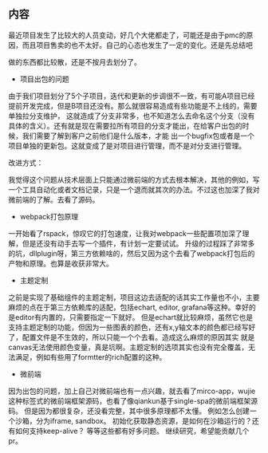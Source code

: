 ## 内容

最近项目发生了比较大的人员变动，好几个大佬都走了，可能还是由于pmc的原因，而且项目售卖的也不太好。自己的心态也发生了一定的变化。还是先总结吧

做的东西都比较散，还是不按月去划分了。

- 项目出包的问题

由于我们项目划分了5个子项目，迭代和更新的步调很不一致，有可能A项目已经提前开发完成，但是B项目还没有。那么就很容易造成有些功能是不上线的，需要单独拉分支维护，
这就造成了分支非常多，也不知道怎么去命名这个分支（没有具体的含义）。还有就是现在需要拉所有项目的分支才能出，在给客户出包的时候，我们需要了解到客户之前他们是什么版本，才能
出一个bugfix包或者是一个项目单独的更新包。这就变成了是对项目进行管理，而不是对分支进行管理。

改进方式：

我觉得这个问题从技术层面上只能通过微前端的方式去根本解决，其他的例如，写一个工具自动化或者文档记录，只是一个退而就其次的办法。不过这也加深了我对微前端的了解。去看了源码。


- webpack打包原理

一开始看了rspack，惊叹它的打包速度，让我对webpack一些配置项加深了理解，但是还没有动手去写一个插件，有计划一定要试试。
升级的过程踩了非常多的坑，dllplugin呀，第三方依赖啥的，然后又因为这个去看了webpack打包后的产物和原理。也算是收获非常大。

- 主题定制

之前是实现了基础组件的主题定制，项目这边去适配的话其实工作量也不小，主要麻烦的点在于第三方依赖库的适配，包括echart, editor, grafana等这种。幸好的是editor有内置的，只需要指定一下就好。 但是echart就比较麻烦，虽然它也是支持主题定制的功能，但因为一些图表的颜色，还有x,y轴文本的颜色都已经写好了，配置文件是不生效的，所以只能一个个去看。造成这么麻烦的原因其实
就是canvas无法使用颜色变量，真是坑啊。主题定制的选项其实也没有完全覆盖，无法满足，例如有些用了formtter的rich配置的这种。

- 微前端

因为出包的问题，加上自己对微前端也有一点兴趣，就去看了mirco-app，wujie这种标签式的微前端框架源码，也看了像qiankun基于single-spa的微前端框架源码。
但是因为都很复杂，还没看完整，其中很多原理都不太懂。 例如怎么创建一个沙箱，分为iframe, sandbox。 初始化获取静态资源，是如何在沙箱运行的？还有如何支持keep-alive？
等等这些都有好多问题。 继续研究，希望能贡献几个pr。




